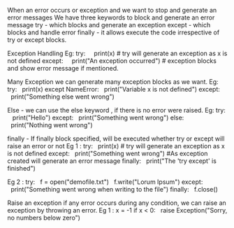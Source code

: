 When an error occurs or exception and we want to stop and generate an error messages
We have three keywords to block and generate an error message
try - which blocks and generate an exception
except -  which blocks and handle error
finally	-  it allows  execute the code irrespective of try or except blocks.

Exception Handling
Eg: 		try:
 		 		print(x) # try will generate an exception as x is not defined
			except:
 		 		print("An exception occurred") 
		# exception blocks and show error message if mentioned.

Many Exception
		we can generate many exception blocks as we want.
Eg:		try:
			  print(x)
			except NameError: 
			  print("Variable x is not defined")
			except:
			  print("Something else went wrong")

Else -   we can use the else keyword , if there is no error were raised.
Eg:		try:
 			 print("Hello")
			except:
			  print("Something went wrong")
			else:
			  print("Nothing went wrong")

finally - If finally block specified, will be executed whether try or except will raise an error or not
Eg 1 :		try:
			  print(x) # try will generate an exception as x is not defined
			except:
			  print("Something went wrong") 
			#As exception created will generate an error message 
			finally:
			  print("The 'try except' is finished")

Eg 2 : 		try:
				  f = open("demofile.txt")
				  f.write("Lorum Ipsum")
				except:
				  print("Something went wrong when writing to the file")
				finally:
				  f.close()

Raise an exception
		if any error occurs during any condition, we can raise an exception by throwing an error.
Eg 1 :	x = -1
			if x < 0:
			  raise Exception("Sorry, no numbers below zero")	



